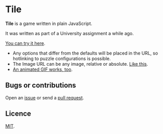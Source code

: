 # Tile

**Tile** is a game written in plain JavaScript.

It was written as part of a University assignment a while ago.

[You can try it here](http://crdx.github.com/Tile). 

* Any options that differ from the defaults will be placed in the URL, so hotlinking to puzzle configurations is possible. 
* The Image URL can be any image, relative or absolute. [Like this](http://crdx.github.com/Tile/?imageUrl=https://raw.github.com/crdx/Tile/master/static/thing.jpg).
* [An animated GIF works, too](http://crdx.github.com/Tile/?imageUrl=https://raw.github.com/crdx/Tile/master/static/anim.gif).

## Bugs or contributions

Open an [issue](http://github.com/crdx/Tile/issues) or send a [pull request](http://github.com/crdx/Tile/pulls).

## Licence

[MIT](https://github.com/crdx/Tile/blob/master/LICENCE.md).
